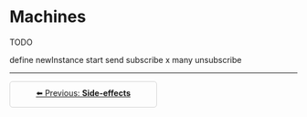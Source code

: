 # Machines

TODO

define
newInstance
start
send
subscribe x many
unsubscribe


---

<div style="margin-top: 10px; display: flex; flex-direction: row; gap: 10px">
  <a style="display: inline-block; width: 50%; flex: 1; border: 1px solid lightgray; border-radius: 5px; padding: 10px; text-align: center" href="./side-effects.md">⬅️ Previous: <strong>Side-effects</strong></a>
  <div style="display: inline-block; width: 50%; flex: 1">&nbsp;</div>
</div>
